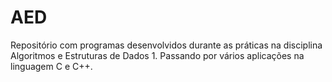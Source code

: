 # AED


Repositório com programas desenvolvidos durante as práticas na disciplina Algoritmos e Estruturas de Dados 1.
Passando por vários aplicações na linguagem C e C++.
